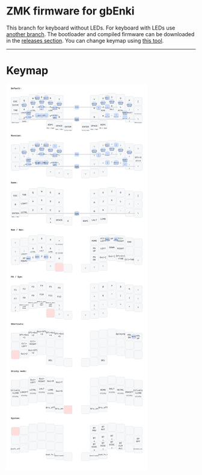 # ZMK firmware for gbEnki
This branch for keyboard without LEDs. For keyboard with LEDs use [another branch](https://github.com/aroum/zmk-gbEnki/tree/LED). The bootloader and compiled firmware can be downloaded in the [releases section](https://github.com/aroum/zmk-gbEnki/releases). You can change keymap using [this tool](https://nickcoutsos.github.io/keymap-editor/).

-----

# Keymap
![…](keymap-drawer/gbEnki.svg)
